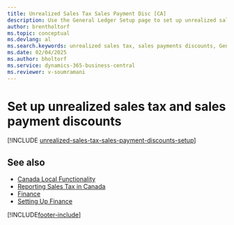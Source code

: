 ```yaml
---
title: Unrealized Sales Tax Sales Payment Disc [CA]
description: Use the General Ledger Setup page to set up unrealized sales tax and sales payment discounts in the Canadian version.
author: brentholtorf
ms.topic: conceptual
ms.devlang: al
ms.search.keywords: unrealized sales tax, sales payments discounts, General Ledger Setup
ms.date: 02/04/2025
ms.author: bholtorf
ms.service: dynamics-365-business-central
ms.reviewer: v-soumramani
---
```


# Set up unrealized sales tax and sales payment discounts

[!INCLUDE [unrealized-sales-tax-sales-payment-discounts-setup](../includes/CAMXUS/unrealized-sales-tax-sales-payment-discounts-setup.md)]

## See also

- [Canada Local Functionality](canada-local-functionality.md)  
- [Reporting Sales Tax in Canada](ca-sales-tax.md)  
- [Finance](../../finance.md)  
- [Setting Up Finance](../../finance.md)  

[!INCLUDE[footer-include](../../includes/footer-banner.md)]

